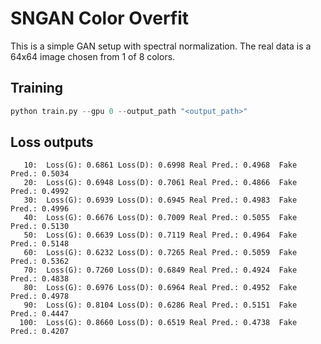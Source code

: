 # SNGAN Color Overfit

This is a simple GAN setup with spectral normalization.
The real data is a 64x64 image chosen from 1 of 8 colors.

## Training
```python
python train.py --gpu 0 --output_path "<output_path>"
```

## Loss outputs
```
   10:	Loss(G): 0.6861	Loss(D): 0.6998	Real Pred.: 0.4968	Fake Pred.: 0.5034
   20:	Loss(G): 0.6948	Loss(D): 0.7061	Real Pred.: 0.4866	Fake Pred.: 0.4992
   30:	Loss(G): 0.6939	Loss(D): 0.6945	Real Pred.: 0.4983	Fake Pred.: 0.4996
   40:	Loss(G): 0.6676	Loss(D): 0.7009	Real Pred.: 0.5055	Fake Pred.: 0.5130
   50:	Loss(G): 0.6639	Loss(D): 0.7119	Real Pred.: 0.4964	Fake Pred.: 0.5148
   60:	Loss(G): 0.6232	Loss(D): 0.7265	Real Pred.: 0.5059	Fake Pred.: 0.5362
   70:	Loss(G): 0.7260	Loss(D): 0.6849	Real Pred.: 0.4924	Fake Pred.: 0.4838
   80:	Loss(G): 0.6976	Loss(D): 0.6964	Real Pred.: 0.4952	Fake Pred.: 0.4978
   90:	Loss(G): 0.8104	Loss(D): 0.6286	Real Pred.: 0.5151	Fake Pred.: 0.4447
  100:	Loss(G): 0.8660	Loss(D): 0.6519	Real Pred.: 0.4738	Fake Pred.: 0.4207
```


